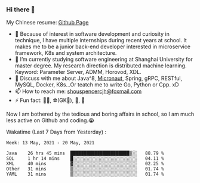 ### Hi there 👋

My Chinese resume: [Github Page](https://spencercjh.github.io/resume/)

- 🔭 Because of interest in software development and curiosity in technique, I have multiple internships during recent years at school. It makes me to be a junior back-end developer interested in microservice framework, K8s and system architecture.
- 🌱 I’m currently studying software engineering at Shanghai University for master degree. My research direction is distributed machine learning. Keyword: Parameter Server, ADMM, Horovod, XDL.
- 💬 Discuss with me about Java^8, [Micronaut](http://micronaut.io/), Spring, gRPC, RESTful, MySQL, Docker, K8s...Or teatch me to write Go, Python or Cpp. xD
- 📫 How to reach me: shouspencercjh@foxmail.com
- ⚡ Fun fact: 🚴‍♂️, ⚽(GK🥅), 🏓, 🏸

Now I am bothered by the tedious and boring affairs in school, so I am much less active on Github and coding.😭

Wakatime (Last 7 Days from Yesterday) :

<!--START_SECTION:waka-->
```text
Week: 13 May, 2021 - 20 May, 2021

Java    26 hrs 45 mins  ██████████████████████▒░░   88.79 % 
SQL     1 hr 14 mins    █░░░░░░░░░░░░░░░░░░░░░░░░   04.11 % 
XML     40 mins         ▓░░░░░░░░░░░░░░░░░░░░░░░░   02.25 % 
Other   31 mins         ▒░░░░░░░░░░░░░░░░░░░░░░░░   01.74 % 
YAML    31 mins         ▒░░░░░░░░░░░░░░░░░░░░░░░░   01.74 % 
```
<!--END_SECTION:waka-->
